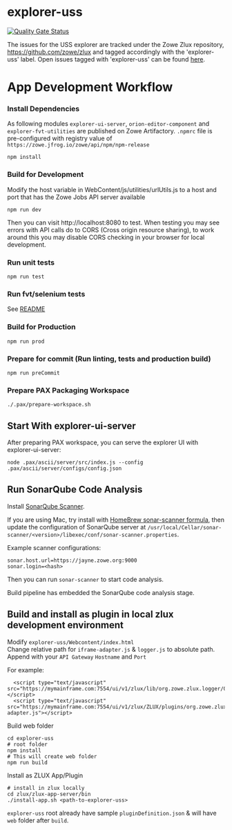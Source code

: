 # explorer-uss

[![Quality Gate Status](https://sonarcloud.io/api/project_badges/measure?project=zowe_explorer-uss&metric=alert_status)](https://sonarcloud.io/dashboard?id=zowe_explorer-uss)

The issues for the USS explorer are tracked under the Zowe Zlux repository, https://github.com/zowe/zlux and tagged accordingly with the 'explorer-uss' label. Open issues tagged with 'explorer-uss' can be found [here](https://github.com/zowe/zlux/issues?q=is%3Aopen+is%3Aissue+label%3Aexplorer-uss).


# App Development Workflow 

### Install Dependencies

As following modules 
 `explorer-ui-server`, `orion-editor-component` and `explorer-fvt-utilities` are published on Zowe Artifactory.
 `.npmrc` file is pre-configured with registry value of `https://zowe.jfrog.io/zowe/api/npm/npm-release`
```
npm install
```

### Build for Development

Modify the host variable in WebContent/js/utilities/urlUtils.js to a host and port that has the Zowe Jobs API server available

```
npm run dev 
```

Then you can visit http://localhost:8080 to test.
When testing you may see errors with API calls do to CORS (Cross origin resource sharing), to work around this you may disable CORS checking in your browser for local development. 

### Run unit tests

```
npm run test
```

### Run fvt/selenium tests

See [README](/tests/FVTTests/README.md)

### Build for Production

```
npm run prod
```

### Prepare for commit (Run linting, tests and production build)
```
npm run preCommit
```

### Prepare PAX Packaging Workspace

```
./.pax/prepare-workspace.sh
```

## Start With explorer-ui-server

After preparing PAX workspace, you can serve the explorer UI with explorer-ui-server:

```
node .pax/ascii/server/src/index.js --config .pax/ascii/server/configs/config.json
```

## Run SonarQube Code Analysis

Install [SonarQube Scanner](https://docs.sonarqube.org/display/SCAN/Analyzing+with+SonarQube+Scanner).

If you are using Mac, try install with [HomeBrew sonar-scanner formula](https://formulae.brew.sh/formula/sonar-scanner), then update the configuration of SonarQube server at `/usr/local/Cellar/sonar-scanner/<version>/libexec/conf/sonar-scanner.properties`.

Example scanner configurations:

```
sonar.host.url=https://jayne.zowe.org:9000
sonar.login=<hash>
```

Then you can run `sonar-scanner` to start code analysis.

Build pipeline has embedded the SonarQube code analysis stage.


## Build and install as plugin in local zlux development environment

Modify `explorer-uss/Webcontent/index.html`   
Change relative path for `iframe-adapter.js` & `logger.js` to absolute path.   
Append with your `API Gateway` `Hostname` and `Port`

For example:
```
  <script type="text/javascript" src="https://mymainframe.com:7554/ui/v1/zlux/lib/org.zowe.zlux.logger/0.9.0/logger.js"></script>
  <script type="text/javascript" src="https://mymainframe.com:7554/ui/v1/zlux/ZLUX/plugins/org.zowe.zlux.bootstrap/web/iframe-adapter.js"></script>
```

Build web folder
```
cd explorer-uss
# root folder
npm install
# This will create web folder
npm run build
```

Install as ZLUX App/Plugin
```
# install in zlux locally
cd zlux/zlux-app-server/bin
./install-app.sh <path-to-explorer-uss>
```
`explorer-uss` root already have sample `pluginDefinition.json` & will have `web` folder after `build`.


